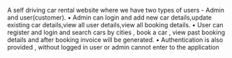  A self driving car rental website where we have two types of users - Admin and user(customer).
• Admin can login and add new car details,update existing car details,view all user details,view all booking
details.
• User can register and login and search cars by cities , book a car , view past booking details and after
booking invoice will be generated.
• Authentication is also provided , without logged in user or admin cannot enter to the application
